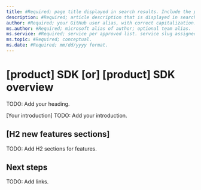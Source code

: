 ```yaml
---
title: #Required; page title displayed in search results. Include the product name. Include "SDK" or the name of the library. 
description: #Required; article description that is displayed in search results. Include "SDK overview".
author: #Required; your GitHub user alias, with correct capitalization.
ms.author: #Required; microsoft alias of author; optional team alias.
ms.service: #Required; service per approved list. service slug assigned to your service by ACOM.
ms.topic: #Required; conceptual.
ms.date: #Required; mm/dd/yyyy format.
---
```


<!--
Remove all the comments in this template before you sign-off or merge to the 
main branch.

This template provides the basic structure of an SDK overview article pattern. See the
[instructions -  SDK overview](../level4/article-sdk-overview.md) in the pattern library.

You can provide feedback about this template at: https://aka.ms/patterns-feedback

An SDK overview article is the entry point for the reader to use the SDK. It can include
the following information:

- Supported languages
- Prerequisites
- Download and install instructions
- Source code
- Samples
- Release notes

An SDK can include several libraries. Each library usually has a README file as part of
its repository. Be sure to include only the information for the SDK as a whole in
this overview.

-->

<!-- 1. H1 ------------------------------------------------------------------------------

Required: Identify the product that this SDK works with. Indicate that this is an
SDK overview. For instance: [product] SDK.

-->

# [product] SDK [or] [product] SDK overview
TODO: Add your heading.

<!-- 2. Introduction --------------------------------------------------------------------

Required.

A short paragraph that identifies the product and the SDK a product is acceptable.

You can also explain what the SDK allows the customer to do with the product and include
notes or tips about the product. If this SDK overview article is long, you can provide
links to later sections or a summary of the content.

-->

[Your introduction]
TODO: Add your introduction.

<!-- 3. H2 sections ---------------------------------------------------------------------

Optional, but every article should have at least one H2 section. 

Some common sections are:

- Supported languages. Include a table with languages for different features of the SDK.
  If the SDK is organized as libraries with the language as part of the title, consider
  skipping this section.
- Prerequisites. 
- Download and install instructions. Don't repeat information available in 
  library-specific READMEs.
- Source code.
- Samples. Link to sample projects.
- Release notes.

-->

## [H2 new features sections]
TODO: Add H2 sections for features.

<!-- 4. Next steps ----------------------------------------------------------------------

Required. Include links that might be useful or interesting to the customer.

There's no firm number of links, but try to keep it to one to three obvious resources
for the reader. Too many might pull the reader off to irrelevant tasks.

Introduce the list with a short sentence. 

Installation links, quickstart guides, and tutorials might be useful.

-->

## Next steps
TODO: Add links.

<!--
Remove all the comments in this template before you sign off or merge to the main branch.

-->
